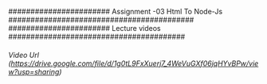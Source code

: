 ####################### Assignment -03 Html To Node-Js ##########################################
####################### Lecture videos ########################################
###### Video Url (https://drive.google.com/file/d/1g0tL9FxXuerj7_4WeVuGXf06jqHYvBPw/view?usp=sharing) #######